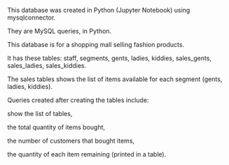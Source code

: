 This database was created in Python (Jupyter Notebook) using mysqlconnector.

They are MySQL queries, in Python.

This database is for a shopping mall selling fashion products.

It has these tables: staff, segments, gents, ladies, kiddies, sales_gents, sales_ladies, sales_kiddies.

The sales tables shows the list of items available for each segment (gents, ladies, kiddies).

Queries created after creating the tables include:

show the list of tables,

the total quantity of items bought,

the number of customers that bought items,

the quantity of each item remaining (printed in a table).

